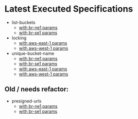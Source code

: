 # Latest Executed Specifications

- list-buckets
  - [with br-ne1 params](./runs/list-buckets_test_br-ne1.md)
  - [with br-se1 params](./runs/list-buckets_test_br-se1.md)
- locking
  - [with aws-east-1 params](./runs/locking_test_aws-east-1.md)
  - [with aws-west-1 params](./runs/locking_test_aws-west-1.md)
- unique-bucket-name
  - [with br-ne1 params](./runs/unique-bucket-name_test_br-ne1.md)
  - [with br-se1 params](./runs/unique-bucket-name_test_br-se1.md)
  - [with aws-east-1 params](./runs/unique-bucket-name_test_aws-east-1.md)
  - [with aws-west-1 params](./runs/unique-bucket-name_test_aws-west-1.md)

## Old / needs refactor:
  - presigned-urls
    - [with br-ne1 params](./runs/presigned-urls_test_params_br-ne1.md)
    - [with br-se1 params](./runs/presigned-urls_test_params_br-se1.md)
